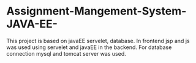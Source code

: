 # Assignment-Mangement-System-JAVA-EE-
This project is based on javaEE servelet, database. In frontend jsp and js was used using servelet and javaEE in the backend. For database connection mysql and tomcat server was used.
